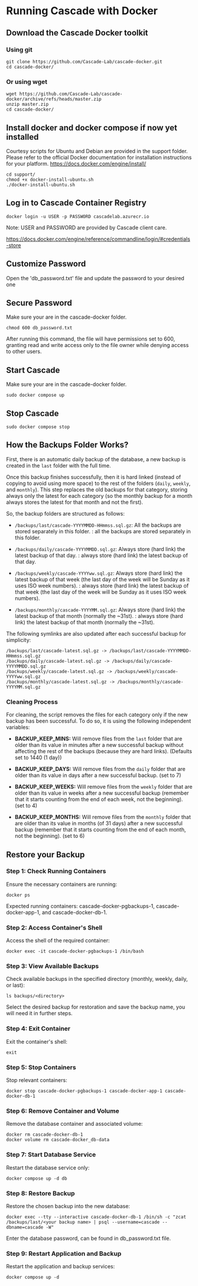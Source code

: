 # Running Cascade with Docker

## Download the Cascade Docker toolkit

### Using git
```shell
git clone https://github.com/Cascade-Lab/cascade-docker.git
cd cascade-docker/
```

### Or using wget

```shell
wget https://github.com/Cascade-Lab/cascade-docker/archive/refs/heads/master.zip
unzip master.zip
cd cascade-docker/
```
## Install docker and docker compose if now yet installed

Courtesy scripts for Ubuntu and Debian are provided in the support folder. Please refer to the official Docker documentation for installation instructions for your platform.
https://docs.docker.com/engine/install/


```shell
cd support/
chmod +x docker-install-ubuntu.sh
./docker-install-ubuntu.sh
```

## Log in to Cascade Container Registry

```shell
docker login -u USER -p PASSWORD cascadelab.azurecr.io
```

Note: USER and PASSWORD are provided by Cascade client care.

https://docs.docker.com/engine/reference/commandline/login/#credentials-store

## Customize Password

Open the 'db_password.txt' file and update the password to your desired one

## Secure Password

Make sure your are in the cascade-docker folder.

```shell
chmod 600 db_password.txt
```
After running this command, the file will have permissions set to 600, granting read and write access only to the file owner while denying access to other users.

## Start Cascade

Make sure your are in the cascade-docker folder.

```shell
sudo docker compose up
```

## Stop Cascade

```shell
sudo docker compose stop
```

## How the Backups Folder Works?

First, there is an automatic daily backup of the database, a new backup is created in the `last` folder with the full time.

Once this backup finishes successfully, then it is hard linked (instead of copying to avoid using more space) to the rest of the folders (`daily`, `weekly`, and `monthly`). This step replaces the old backups for that category, storing always only the latest for each category (so the monthly backup for a month always stores the latest for that month and not the first).

So, the backup folders are structured as follows:

- `/backups/last/cascade-YYYYMMDD-HHmmss.sql.gz`: All the backups are stored separately in this folder.
  : all the backups are stored separately in this folder.

- `/backups/daily/cascade-YYYYMMDD.sql.gz`: Always store (hard link) the latest backup of that day.
  : always store (hard link) the latest backup of that day.

- `/backups/weekly/cascade-YYYYww.sql.gz`: Always store (hard link) the latest backup of that week (the last day of the week will be Sunday as it uses ISO week numbers).
  : always store (hard link) the latest backup of that week (the last day of the week will be Sunday as it uses ISO week numbers).

- `/backups/monthly/cascade-YYYYMM.sql.gz`: Always store (hard link) the latest backup of that month (normally the ~31st).
  : always store (hard link) the latest backup of that month (normally the ~31st).

The following symlinks are also updated after each successful backup for simplicity:

```plaintext
/backups/last/cascade-latest.sql.gz -> /backups/last/cascade-YYYYMMDD-HHmmss.sql.gz
/backups/daily/cascade-latest.sql.gz -> /backups/daily/cascade-YYYYMMDD.sql.gz
/backups/weekly/cascade-latest.sql.gz -> /backups/weekly/cascade-YYYYww.sql.gz
/backups/monthly/cascade-latest.sql.gz -> /backups/monthly/cascade-YYYYMM.sql.gz
```

### Cleaning Process

For cleaning, the script removes the files for each category only if the new backup has been successful. To do so, it is using the following independent variables:

- **BACKUP_KEEP_MINS:** Will remove files from the `last` folder that are older than its value in minutes after a new successful backup without affecting the rest of the backups (because they are hard links). (Defaults set to 1440 (1 day))

- **BACKUP_KEEP_DAYS:** Will remove files from the `daily` folder that are older than its value in days after a new successful backup. (set to 7)

- **BACKUP_KEEP_WEEKS:** Will remove files from the `weekly` folder that are older than its value in weeks after a new successful backup (remember that it starts counting from the end of each week, not the beginning). (set to 4)

- **BACKUP_KEEP_MONTHS:** Will remove files from the `monthly` folder that are older than its value in months (of 31 days) after a new successful backup (remember that it starts counting from the end of each month, not the beginning). (set to 6)


## Restore your Backup

### Step 1: Check Running Containers
Ensure the necessary containers are running:
```shell
docker ps
```
Expected running containers: cascade-docker-pgbackups-1, cascade-docker-app-1, and cascade-docker-db-1.

### Step 2: Access Container's Shell
Access the shell of the required container:
```shell
docker exec -it cascade-docker-pgbackups-1 /bin/bash
```

### Step 3: View Available Backups
Check available backups in the specified directory (monthly, weekly, daily, or last):
```shell
ls backups/<directory>
```
Select the desired backup for restoration and save the backup name, you will need it in further steps.

### Step 4: Exit Container
Exit the container's shell:
```shell
exit
```

### Step 5: Stop Containers
Stop relevant containers:
```shell
docker stop cascade-docker-pgbackups-1 cascade-docker-app-1 cascade-docker-db-1
```

### Step 6: Remove Container and Volume
Remove the database container and associated volume:
```shell
docker rm cascade-docker-db-1
docker volume rm cascade-docker_db-data
```

### Step 7: Start Database Service
Restart the database service only:
```shell
docker compose up -d db
```

### Step 8: Restore Backup
Restore the chosen backup into the new database:
```shell
docker exec --tty --interactive cascade-docker-db-1 /bin/sh -c "zcat /backups/last/<your backup name> | psql --username=cascade --dbname=cascade -W"
```
Enter the database password, can be found in db_password.txt file.

### Step 9: Restart Application and Backup
Restart the application and backup services:
```shell
docker compose up -d
```
